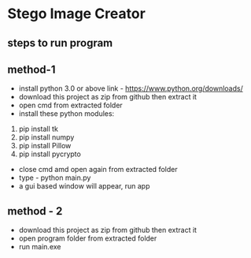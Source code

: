 # Stego Image Creator

## steps to run program

## method-1

- install python 3.0 or above link - https://www.python.org/downloads/
- download this project as zip from github then extract it
- open cmd from extracted folder
- install these python modules:

1. pip install tk
2. pip install numpy
3. pip install Pillow
4. pip install pycrypto

- close cmd amd open again from extracted folder
- type - python main.py
- a gui based window will appear, run app

## method - 2

- download this project as zip from github then extract it
- open program folder from extracted folder
- run main.exe
